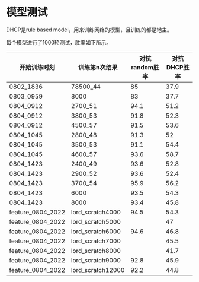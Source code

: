 # 模型测试

DHCP是rule based model，用来训练网络的模型，且训练的都是地主。

每个模型进行了1000轮测试，胜率如下所示。

| 开始训练时刻 | 训练第n次结果 | 对抗random胜率 | 对抗DHCP胜率 |
| --- | --- | --- | --- |
|0802_1836|78500_44|85|37.9|
|0803_0959|8000|83|37.7|
|0804_0912|2700_51|94.1|51.2|
|0804_0912|3800_53|91.8|52.3|
|0804_0912|4500_57|91.5|53.6|
|0804_1045|2800_48|91.3|52|
|0804_1045|3500_53|91.1|54.4|
|0804_1045|4600_57|93.6|58.7|
|0804_1423|2400_49|93.6|52.8|
|0804_1423|2900_52|93.6|52.4|
|0804_1423|3700_54|95.9|56.2|
|0804_1423|6000|93.5|54.3|
|0804_1423|8000|93.4|45.8|
|feature_0804_2022|lord_scratch4000|94.5|54.3|
|feature_0804_2022|lord_scratch5000||47|
|feature_0804_2022|lord_scratch6000|94.6|46.8|
|feature_0804_2022|lord_scratch7000||45.5|
|feature_0804_2022|lord_scratch8000||41.7|
|feature_0804_2022|lord_scratch9000|92.8|45.9|
|feature_0804_2022|lord_scratch12000|92.2|44.8|


<!--|0803_0349|2900_48|93.2|53.7|-->
<!--|0803_0349|5300_54（开始过估计）|91.7|49.6|-->
<!--|0803_0349|8000|90.8|47.8|-->
<!--|0803_0349|10000|89.2|42|-->
